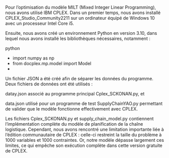 Pour l’optimisation du modèle MILT (Mixed Integer Linear Programming), nous avons utilisé IBM CPLEX. Dans un premier temps, nous avons installé CPLEX_Studio_Community2211 sur
un ordinateur équipé de Windows 10 avec un processeur Intel Core i5.

Ensuite, nous avons créé un environnement Python en version 3.10, dans lequel nous avons installé les bibliothèques nécessaires, notamment :

python
 
- import numpy as np  
- from docplex.mp.model import Model
- 
Un fichier JSON a été créé afin de séparer les données du programme. Deux fichiers de données ont été utilisés :

datay.json associé au programme principal Cplex_SCKONAN.py, et

data.json utilisé pour un programme de test SupplyChainYAO.py permettant de valider que le modèle fonctionne effectivement avec CPLEX.

Les fichiers Cplex_SCKONAN.py et supply_chain_model.py contiennent l’implémentation complète du modèle de planification de la chaîne logistique.
Cependant, nous avons rencontré une limitation importante liée à l’édition communautaire de CPLEX : celle-ci restreint la taille du problème à 1000 variables et 1000 contraintes. Or, notre modèle dépasse largement ces limites, ce qui empêche son exécution complète dans cette version gratuite de CPLEX.
